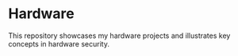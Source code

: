 # Hardware

This repository showcases my hardware projects and illustrates key concepts in hardware security.